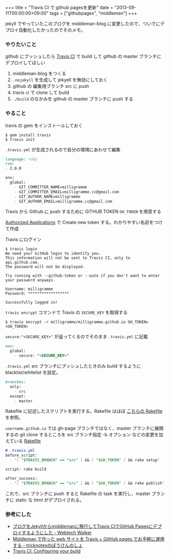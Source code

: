 +++
title = "Travis CI で github pagesを更新"
date = "2013-09-11T00:00:00+09:00"
tags = ["githubpages", "middleman"]
+++

jekyll でやっていたこのブログを middleman-blog に変更したので、ついでにデプロイ自動化したかったのでそのメモ。

### やりたいこと
github にプッシュしたら [Travis CI](https://travis-ci.org/) で build して github の master ブランチにデプロイしてほしい


1. middleman-blog をつくる
1. `.nojekyll` を生成して jekyell を無効にしておく
1. github の 編集用ブランチ src に push
1. travis ci で clone して build
1. `./build` のなかみを github の master ブランチに push する

### やること

travis の gem をインストールしておく

```
$ gem install travis
$ travis init
```

`.travis.yml` が生成されるので自分の環境にあわせて編集

```markdown
language: ruby
rvm:
- 2.0.0

env:
  global:
    - GIT_COMMITTER_NAME=milligramme
    - GIT_COMMITTER_EMAIL=milligramme.cc@gmail.com
    - GIT_AUTHOR_NAME=milligramme
    - GIT_AUTHOR_EMAIL=milligramme.cc@gmail.com
```

Travis から Github に push するために GITHUB TOKEN `GH_TOKEN` を用意する

[Authorized Applications](https://github.com/settings/applications) で Create new token する。わかりやすい名前をつけて作成

Travis にログイン

```
$ travis login
We need your GitHub login to identify you.
This information will not be sent to Travis CI, only to api.github.com.
The password will not be displayed.

Try running with --github-token or --auto if you don't want to enter your password anyways.

Username: milligramme
Password: ******************

Successfully logged in!
```

`travis encrypt` コマンドで Travis の `SECURE_KEY` を取得する

```
$ travis encrypt -r milligramme/milligramme.github.io GH_TOKEN=<GH_TOKEN>
```

`secure:"<SECURE_KEY>"` が返ってくるのでそのまま `.travis.yml` に記載

```markdown
env:
  global:
    - secure: "<SECURE_KEY>"
```


`.travis.yml` src ブランチにプッシュしたときのみ build するように blacklist/whitelist を設定。

```markdown
branches:
  only:
    - src
  except:
    - master
```

Rakefile に記述したスクリプトを実行する。Rakefile はほぼ [こちらの Rakefile](https://github.com/hokaccha/webtech-walker/blob/master/Rakefile) を参照。

 `username.github.io` では gh-page ブランチではなく、master ブランチに展開するの
git clone するところを src ブランチ指定 -b オプション などの変更を加えている [Rakefile](https://github.com/milligramme/milligramme.github.io/blob/src/Rakefile)


```markdown
# .travis.yml
before_script:
  - '[ "$TRAVIS_BRANCH" == "src" ] && [ "$GH_TOKEN" ] && rake setup'

script: rake build

after_success:
  - '[ "$TRAVIS_BRANCH" == "src" ] && [ "$GH_TOKEN" ] && rake publish'
```

これで、src ブランチに push すると Rakefile の task を実行し、master ブランチに static な html がデプロイされる。


### 参考にした
- [ブログをJekyllからmiddlemanに移行してTravis CIでGitHub Pagesにデプロイするようにした - Webtech Walker](http://webtech-walker.com/archive/2013/08/jekyll_to_middleman.html)
- [Middleman で作った web サイトを Travis + GitHub pages でお手軽に運用する - tricknotesのぼうけんのしょ](http://tricknotes.hateblo.jp/entry/2013/06/17/020229)
- [Travis CI: Configuring your build](http://about.travis-ci.org/docs/user/build-configuration/)

